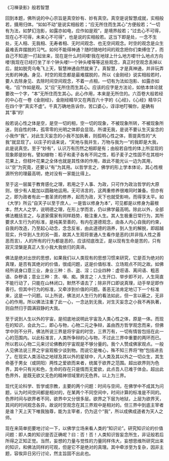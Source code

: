 
《习禅录影》般若智慧

回到本题，佛所说的中心宗旨是真空妙有、妙有真空。真空是说智慧成就，实相般若，摄用归体。“如如不动”是说实相般若；“应无所住而生其心”方便般若；“一切有为法，如梦幻泡影，如露亦如电，应作如是观”，是境界般若；“过去心不可得，现在心不可得，未来心不可得”，也是说的实相般若。这当下即是处，一念不生处，无人相、无我相、无寿者相、无时间观念、也无空间观念。时空的观念是众生最难丢弃摆脱的习气。如何不能得神通？随时随地时间的观念把你们束缚住了，而自己不知道!一打起坐来，现在是什么时间喽!我在地球上什么地方喽!什么地点方向喽!我现在已经打坐了半个钟头喽!一个钟头喽等等这些观念，真正时空观念丢掉以后，就如脱壳乌龟飞上天，智慧神通自然就来了。真智慧，才是真神通，并非玩弄光影的神通。身见、时空的观念都是最难摆脱的，所以《金刚经》说实相般若时，要人去除身见、去除时间空间观念，不着一点相，一切有为法如泡影、如露亦如电，“应”作如是观。又“应”无所住而生其心。应该的应字是方法论，如依本体论就要改一个字，“本”无所住而生其心。此心作用，本来是无所住的。六百卷大般若经的中心在一卷《金刚经》，金刚经精华又在两百六十字的《心经》，《心经》精华只在四个字“真实不虚”。千真万确地告诉你，苦口婆心，谆谆地叮嘱你，是确有其“事”的!

般若说心性之体是空，是空一切的相，空一切的现象，不被现象所转，不被现象所迷，则自性的体，孤零零的光明之体即会显现。所谓无我，是说不要认生灭妄念的小我作“我”，对此生灭妄念的小我不加执著，则孤明心性之体，菩提真性的“大我”就显现了。以庄子的话来说，“天地与我并生，万物与我为一”的我即是大我，此是说真空。至于“妙有”，认识万有历然之相即是有；由般若自性的体上所显现的现象即是妙有。譬如植物：稻子和麦子各有不同之性，稻子麦子之性固不在其枝叶花果上，但枝叶花果之全体也就是其性体的作用，故此不能光认一边为其用，以“空”为究竟，还要认“有”为其用。以哲学言之，佛学的形上学本体论，其心性根源所穷的理最高明，绝对没有一家能比得上。

至于这一层属于教育感化之理，若用之于人事、为政，只可作为政治哲学的大原则，很少有人能加以圆融地运用。无可讳言的，这两重修养很难同时兼备。但亦有之，即为政者有此一套圣贤的修养，起而为政，天下也就受影响，而得享太平。如《大学》所云“自天子以至于庶人，一是皆以修身为本”，可见都是以修身为最根本，然大人之学，说明德之理，在形上学而言，仍以佛学最高明。除此以外，全部佛法概括言之，与道家儒家有同样趋势，极注重人生。其人生极重日常行为，其所要求人生行为的标准，是纯美至善的，有内在道德观念，由各人内心自我的约束，自我的改造，乃至起心动念，念念反省，由此道德的涵养，到人生的解脱，即超越现实，升华到人生的另一面，故其人生观将普通人生看作是恶的(并非指人性之善恶而言)，人的所有的行为都是恶的，应该彻底改正，是以现有生命是苦的，只有寂灭涅槃是真正人生小我大我依归的真谛。

佛法是绝对出世的思想，如果我们以人类现有的思想习惯来研究，它是否为绝对的真理，是否有其绝对的价值，很成问题，这是价值标准、立场观点不同之故。如佛经所说身口意三业，身业三种：杀、盗、淫；口业四种：虚诳语、离间语、粗恶语、杂秽语；意业三种：贪、嗔、痴。换言之：人生开口、举步即不对，人生简直不能行动了，只能在山林闭口，默然不语去了；除非开口即说真理，动手举足即作善行。但其中行为的标准，又牵涉到价值的问题。善恶无法肯定地订下一个标准来，这是一个问题。以上所说，佛法对人生行为的看法如此，但一言以蔽之，无非心的作用。所以佛法注重了此一心，一念达到无我，对生灭妄念之小我不再执著，则自然归于圆满寂静的大我。

至于说到人生以外的宇宙，是彻底地说明此宇宙及人类心性之体，原是一体。而现在的知识，会此为二，即心与物，心物二元之争辩，盖由西方哲学观念而来，但佛学中则不分开。佛法所说三界是将宇宙的时空，三界万有，一切有情皆包括在此一心的范围内。以此标准言，人类所争辩的心与物，不过此三界中重要的两环而已。所以若以心物二元来讨论佛教的宇宙观是不够分量的。我个人赞成佛家观点。一般人见佛法说三界之宇宙观极少谈到物。而说它是唯心，殊不知三界将“物”包括进去了。在现实人类活动之地球及其以外的星球中，凡人类及其以外之一切众生，其生命基于男女（或阴阳）两性之爱欲而来者，统属于欲界之范围。超出欲界则为色界，其中只有光和色，生命的存在只是情而无爱欲，此点吾人已难于体会。超出此色界外，是既无欲又无色的精神领域里的无色界。以上为三界。

现代无论科学、哲学或宗教，主要的两个问题：时间与空间，在佛学中不成其为问题，认为时间空间都是相对的，在某两个不同空间中，时间计算的标准是不同的。色界时间与欲界者不同，欲界中又分很多层。欲界之下层为地狱，上层为欲界天，其间的时间观念各异。故说时空观念在其三界观中是相对的。但三界中到底主宰者是谁？天上天下唯我独尊，能为主宰者，仍为这个“我”，所以成佛成道者为天人之师。

现在来简单扼要地讨论一下，以佛学立场来看人类的“知识论”。研究知识论的价值问题：即人类的知识是否正确呢？曰：否！否！人类知识皆妄念所生，非证般若后所得之正知正觉。当然，妄想的力量与觉性的力量同样伟大，妄想思维所研究出来的知识，和佛法同样的可观，但是它不是绝对的真理。其中牵涉至为复杂，因非主题，容俟异日另行讨论，然主旨固不出此也。